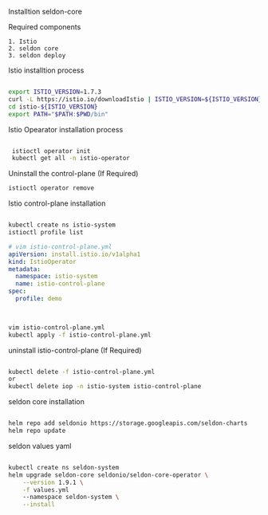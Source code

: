 Installtion seldon-core


Required components

    1. Istio
    2. seldon core
    3. seldon deploy

Istio installtion process

```bash

export ISTIO_VERSION=1.7.3
curl -L https://istio.io/downloadIstio | ISTIO_VERSION=${ISTIO_VERSION} sh -
cd istio-${ISTIO_VERSION}
export PATH="$PATH:$PWD/bin"

```

Istio Opearator installation process

```bash

 istioctl operator init
 kubectl get all -n istio-operator

```

Uninstall the control-plane (If Required)

```bash
istioctl operator remove
```


Istio control-plane installation

```bash

kubectl create ns istio-system
istioctl profile list

```

```yml
# vim istio-control-plane.yml
apiVersion: install.istio.io/v1alpha1
kind: IstioOperator
metadata:
  namespace: istio-system
  name: istio-control-plane
spec:
  profile: demo
  
```

```bash

vim istio-control-plane.yml
kubectl apply -f istio-control-plane.yml

```

uninstall istio-control-plane (If Required)

```bash

kubectl delete -f istio-control-plane.yml
or
kubectl delete iop -n istio-system istio-control-plane

```


seldon core installation

```bash

helm repo add seldonio https://storage.googleapis.com/seldon-charts
helm repo update

```

seldon values yaml

```bash

kubectl create ns seldon-system
helm upgrade seldon-core seldonio/seldon-core-operator \
    --version 1.9.1 \
    -f values.yml
    --namespace seldon-system \
    --install

```


